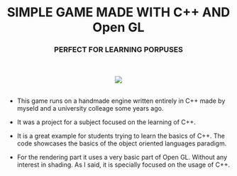<H1 ALIGN="CENTER">SIMPLE GAME MADE WITH C++ AND Open GL</H1>
<H3 ALIGN="CENTER">PERFECT FOR LEARNING PORPUSES</H3>
<p align="center"> 
 <br> 
    </br>

  <img src=https://user-images.githubusercontent.com/79087129/149679275-ba06338a-1c0f-4035-abd0-22b483bd7c76.gif>
   <br> 
    </br>
 
 - This game runs on a handmade engine written entirely in C++ made by myseld and a university colleage some years ago.  

- It was a project for a subject focused on the learning of C++.

- It is a great example for students trying to learn the basics of C++. The code showcases the basics of the object oriented languages paradigm. 

- For the rendering part it uses a very basic part of Open GL. Without any interest in shading. As I said, it is specially focused on the usage of C++.
 
 
  </p>

  
